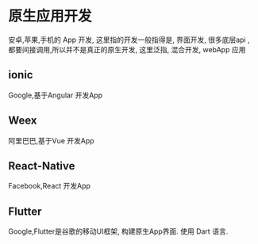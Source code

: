 # 原生应用开发
安卓,苹果,手机的 App 开发, 这里指的开发一般指得是, 界面开发, 很多底层api , 
都要间接调用,所以并不是真正的原生开发, 这里泛指, 混合开发, webApp 应用

## ionic
Google,基于Angular 开发App

## Weex
阿里巴巴,基于Vue 开发App

## React-Native
Facebook,React 开发App

## Flutter
Google,Flutter是谷歌的移动UI框架, 构建原生App界面. 使用 Dart 语言.